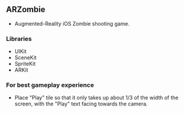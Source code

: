 ## ARZombie

- Augmented-Reality iOS Zombie shooting game.

### Libraries

- UIKit
- SceneKit
- SpriteKit
- ARKit

### For best gameplay experience

- Place "Play" tile so that it only takes up about 1/3 of the width of the screen, with the "Play" text facing towards the camera.